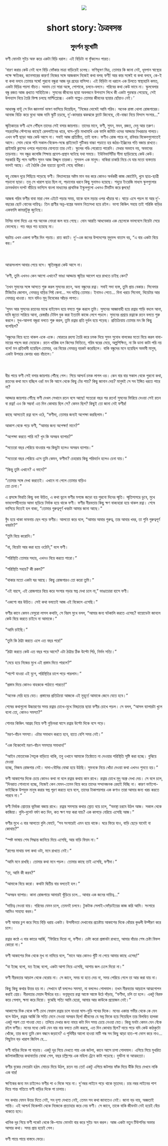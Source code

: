 <div align=center> <img src="../../metadata/images/rabibasariya/short-story:-চৈত্রবসন্ত.jpg" align="center" ></div>
<h1 align=center>short story: চৈত্রবসন্ত</h1>
<h2 align=center>সুদর্শন মুখোটী</h2>
ফণী ফোনটা সুইচ অফ করে একটা বিড়ি ধরাল। এই বিড়িটা না ফুঁকলেও পারত।<br> <br>‘বারণ করার কেউ নেই বলে বিড়ি ফোঁকার মাত্রা বাড়িয়েই চলেছ। ফণিভূষণ মিত্র, তোমার কি জানা নেই, ধূমপান স্বাস্থ্যের পক্ষে ক্ষতিকর, ক্যানসারের কারণ! নিজের সঙ্গে আজকাল নিজেই কথা বলছ ফণী! আর কার সঙ্গেই বা কথা বলবে, কে-ই বা কথা বলবে তোমার সঙ্গে! পুরনো বন্ধুরা আজ দূর গ্রহের বাসিন্দা। এই বিড়িটা না ধরালে এক চিলতে স্বাস্থ্যহানি কমত, একটা বিড়ির পয়সা বাঁচত। অভাব তো সারা অঙ্গে, পোশাকে, চলনে-বলনে। গরিবের কথা কেউ ভাবে না। স্কুলবেলার বন্ধু রজত আজ প্রখ্যাত সাহিত্যিক। সুমনের জীবনের ছায়া অবলম্বনে উপন্যাস লিখে কী একটা পুরস্কার পেয়েছে, সেই উপন্যাস নিয়ে তৈরি ফিল্ম চলছে মাল্টিপ্লেক্সে। একটা গল্পেও তোমার জীবনের ছায়ার ছোঁয়াও নেই।’<br> <br>আধাবন্ধু বান্টু সে দিন জ্ঞানগর্ভ ভাষণ ভাসিয়ে দিয়েছিল, “নিজের দোষেই আমি গরিব। অনেক রাস্তা খোলা রোজগারের। আনাজ বিক্রি করে বুধো আজ দামি স্কুটি চড়ছে, দু’-কামরার ঝকঝকে ফ্ল্যাট কিনেছে, বৌ-বাচ্চা নিয়ে বিন্দাস সংসার...”<br> <br>স্মৃতিকাতর ফণী এসে পৌঁছল তাদের সেই বসার জায়গায়। তাদের মানে, ফণী, সুমন, মদন, রজত, দেবু আর তরুণ। শহরতলির স্টেশনের কাছেই রেললাইনের ধারে, ঘাস-নুড়ি মাখামাখি এক ফালি জমিটা ওদের আড্ডার নিখরচার গালচে। এখন ফণী ছাড়া আর কেউ আসে না। সবাই আজ প্রতিষ্ঠিত, তাই ব্যস্ত। ফণীও রোজ পারে না, রবিবার বিকেলগুলোতেই আসে। সোম থেকে শনি সকাল-বিকেল-সন্ধে প্রাইভেটে গুটিকয় বাচ্চা পড়াতে হয় জঠর-ইঞ্জিনের গতি বজায় রাখতে। প্রাইমারি ক্লাসের ওপরে পড়ানোর যোগ্যতা তার নেই। স্কুলের গণ্ডি পেরোতে পারেনি। মেধার অভাবে নয়, অভাবের তাড়নায়। সব বন্ধুর কলেজি শিক্ষায় প্রবেশ-প্রস্থান ঘটেছে যথা সময়ে। ইউনিভার্সিটির সীমা ছাড়িয়েছে কেউ কেউ। সরকারি উঁচু পদে আসীন সুমন আজ উজ্জ্বল তারকা। সুসফল এক মানুষ। বাকিরা চাকরি নিয়ে যে যার মতো ব্যস্ততায় ভালই আছে। এই বৈঠকি ঠেক হয়তো ভুলেই গেছে বাকিরা।<br> <br>বহু যোজন দূরে পিছিয়ে পড়েছে ফণী। বিদ্যালয়ের অষ্টম মান ভর করে কোনও অর্থকরী কাজ জোটেনি, খুদে ছাত্র-ছাত্রী পড়ানো ছাড়া। তবু সে খারাপ ছাত্র ছিল না, পড়ানোর ধরনে কিছু সুনামও হয়েছে। শহুরে ইংরেজি মাধ্যম স্কুলগুলোর ক্রমবর্ধমান দাপট বাঁচিয়ে ভাগ্যিস বাংলা মাধ্যমের প্রাথমিক ইস্কুলগুলো এখনও টিমটিম করে জ্বলছে!<br> <br>আজন্ম গরিব ফণীর বাবা মারা গেল এইটে পড়ার সময়, যাকে বলে মড়ার ওপর খাঁড়ার ঘা। ঘাড়ে এসে পড়ল মা আর দু’-বছরের ছোট বোনের দায়িত্ব। তিন প্রাণীর অন্ন-বস্ত্রের অভাব নিত্যসখা হয়ে রইল। ভাগ্য কিঞ্চিৎ সহায় তাই শরিকি বাড়ির একফালি কামরাটুকু জুটেছে।<br> <br>টালির নালা দিয়ে এর পর অনেক নোংরা জল বয়ে গেছে। বোন আরতি আধবেকার এক ছেলেকে ভালবেসে বিয়েটা সেরে ফেলেছে। গত বছর গত হয়েছে মা।<br> <br>ঘরটায় এখন একলা ফণীর দিন গড়ায়। রাত কাটে। দু’-এক জনের উপদেশের মৃদুমন্দ বাতাস বয়, “এ বার একটা বিয়ে কর।”<br> <br><br> <br>আত্মসংলাপ আবার পেয়ে বসে। স্মৃতিবন্ধুরা কেউ আসে না।<br> <br>‘ফণী, তুমি এখনও কেন আসো এখানে? ভাঙা আড্ডায় স্মৃতির আবেশ ধরে রাখতে চাইছ কেন?<br> <br>‘তখন সুমনের সঙ্গে আসতে শুরু করল সুমনের রতন, অন্য বন্ধুদের রত্না। সবাই সদা ব্যস্ত, তুমি প্রায় বেকার। সিনেমার টিকিটের জোগান, নেমন্তন্ন বাড়ির গিফ্ট কেনা... সব দায়িত্ব তোমার। ইনামও পেতে... বিনা খরচে সিনেমা, থিয়েটার আর নেমন্তন্ন খাওয়া। মনে যদিও মৃদু বিবেকের আঁচড় লাগত।<br> <br>‘সুমন আর সুমনের রতনের মাঝে হাইফেন হয়ে বসতে শুরু করলে তুমি। সুমনের আজ্ঞাবাহী হয়ে রত্নার শাড়ি বদলে আনা, দামি জুতো সারিয়ে আনা, রেস্তরাঁর টেবিল বুক করা ইত্যাদি কাজে লেগে পড়লে। সুমনের প্রশ্রয়ে রত্নাকে রতন বলতে শুরু করলে। মুখ-আলগা বন্ধুরা বলতে শুরু করল, তুমি রত্নার প্রতি দুর্বল হয়ে পড়েছ। প্রতিক্রিয়ায় তোমার মন কি কিছু বলেছিল?<br> <br>‘বন্ধুদের বিয়ে হতে থাকল একে একে। ঘোরতর রহস্য তৈরি করে চমক দিয়ে সুমন সুবোধ বালকের মতো বিয়ে করল বাবা-মায়ের পছন্দ করা মেয়েকে। রতন খারিজ হল কিসের ভিত্তিতে, গরিব ঘরের মেয়ে, অল্পশিক্ষিত, না কি ডানা কাটা পরি নয় বলে! মন প্রতিবাদী হয়েছিল তোমার, ওর বিয়ের নেমন্তন্ন বয়কট করেছিলে। বাকি বন্ধুদের মনে হয়েছিল অভাবী মানুষ, একটা উপহার কেনার খরচ বাঁচালে।’<br> <br><br> <br>ধীর পায়ে ফণী সেই বসার জায়গায় পৌঁছে গেল। গিয়ে আশ্চর্য চমক লাগল ওর। কেন বার বার সকাল থেকে পুরনো কথা, রতনের কথা মনে হচ্ছিল ওর! মন কি আগে থেকে কিছু টের পায়? কিছু জানান দেয়? মানুষই সে সব ইঙ্গিত ধরতে পারে না?<br> <br>আড্ডার জায়গায় পৌঁছে ফণী দেখল সেখানে রতন বসে আছে! সতেরো বছর পর রতন! সুমনের ফিরিয়ে দেওয়া সেই রতন বা রত্না! এও কি সম্ভব! এত দিন কোথায় ছিল সে? কেমন ছিল? কিছুই তো জানা নেই ফণীর!<br> <br>কাছে আসতেই রত্না বলে ওঠে, “ফণীদা, তোমার জন্যই অপেক্ষা করছিলাম।”<br> <br>আকাশ থেকে পড়ে ফণী, “আমার জন্য অপেক্ষা! মানে?”<br> <br>“অপেক্ষা করতে পারি না? খুব কি অসম্ভব ব্যাপার?”<br> <br>“সতেরো বছর পেরিয়ে যাওয়ার পর কিছুটা হলেও অসম্ভব ব্যাপার।”<br> <br>“সতেরো বছর পেরিয়ে এসে তুমি কেমন, ফণীদা? চেহারায় কিছু পরিবর্তন হলেও চেনা যায়।”<br> <br>“কিন্তু তুমি এখানে? এ ভাবে?”<br> <br>“তোমার সঙ্গে দেখা করতেই। এখানে না পেলে তোমার বাড়িও<br>
তো চেনা।”<br> <br>এ প্রসঙ্গে ফিরতি কিছু বলা উচিত, এ কথা ভুলে ফণীর মগজে জড়ো হয় পুরনো দিনের স্মৃতি। স্মৃতিসাগরে ডুবে, মুখে ভাবলেশহীনতার আভা ছড়িয়ে নির্বাক হয়ে থাকে ফণী। ফণীর নীরবতায় কিছু ক্ষণ বাক্যহারা হয়ে থাকল রত্না। শেষে ভাসিয়ে দিতেই হল বাক্য, “তোমার গুরুত্বপূর্ণ খবরটা আমার জানা আছে।”<br> <br>বুঁদ হয়ে থাকা ভাবনায় ছেদ পড়ে ফণীর। আলতো করে বলে, “আমার আবার গুরুত্ব, তার আবার খবর, তা শুনি গুরুত্বপূর্ণ খবরটা?”<br> <br>“তুমি বিয়ে করোনি।”<br> <br>“না, বিয়েটা আর করা হয়ে ওঠেনি,” বলে ফণী।<br> <br>“পরিস্থিতি তোমার সহায়, এখনও বিয়ে করতে পারো।”<br> <br>“পরিস্থিতি সহায়? কী রকম?”<br> <br>“থাকার মতো একটা ঘর আছে। কিছু রোজগারও তো করো তুমি।”<br> <br>“এই বয়সে, এই রোজগারে বিয়ে করে সংসার গড়ার স্বপ্ন দেখা চলে না,” ভাঙাচোরা হাসে ফণী।<br> <br>“একশো বার উচিত। সেই কথা বলতেই আজ এই বিকেলে এসেছি।”<br> <br>ফণীর কানে কেমন বেসুরো লাগল কথাটা, সে বিরস মুখে বলল, “আমার জন্য ঘটকালি করতে এসেছ? বায়োডেটা জানলে কেউ বিয়ে করতে চাইবে না আমাকে।”<br> <br>“আমি চাইছি।”<br> <br>“তুমি কি ঠাট্টা করতে এলে এত বছর পরে!”<br> <br>“ঠাট্টা করতে কেউ এত বছর পরে আসে? এটা ঠাট্টার ঠিক উল্টো পিঠ, নির্মম সত্যি।”<br> <br>“মেয়ে হয়ে নিজের মুখে এই প্রস্তাব দিতে পারলে?”<br> <br>“পাল্টে যাওয়া এই যুগে, পরিস্থিতির চাপে পড়ে পারলাম।”<br> <br>“প্রস্তাব দিয়ে কোনও বাহককে পাঠাতে পারতে!”<br> <br>“অনেক দেরি হয়ে যেত। প্রস্তাবের প্রতিক্রিয়া আজকে এই মুহূর্তে আমাকে জেনে যেতে হবে।”<br> <br>শেষের কথাগুলো উচ্চারণের সময় রত্নার চোখে-মুখে বিষণ্ণতার ছায়া ফণীর চোখে পড়ল। সে বলল, “আসল ব্যাপারটা খুলে বলো তো, কোনও সমস্যা?”<br> <br>শোনার কিঞ্চিৎ আগ্রহ নিয়ে ফণী নুড়িভরা ঘাসে রত্নার উল্টো দিকে বসে পড়ে।<br> <br>“মরণ-বাঁচন সমস্যা। এটার সমাধান করতে হবে, হাতে বেশি সময় নেই।”<br> <br>“এক বিকেলেই মরণ-বাঁচন সমস্যার সমাধান!”<br> <br>“আইন মোতাবেক পৈতৃক বাড়িতে থাকি, তবু ওখানে আমাকে তিষ্ঠোতে না দেওয়ার পরিস্থিতি সৃষ্টি করা হচ্ছে। বুঝিয়ে দেওয়া<br>
হচ্ছে, নিজস্ব রোজগার নেই। দাদা-বৌদির বোঝা হয়ে উঠছি। সুমনকে নিয়ে খোঁচা দেওয়া কথা এখনও শুনতে হয়।”<br> <br>ফণী আকাশের দিকে চেয়ে কোনও কথা না বলে রত্নার কথায় কান রাখে। রত্নার চোখে মৃদু অশ্রু দেখা দেয়। সে বলে চলে, “দিনরাত শোনানো হচ্ছে, নিজেই কেন যেমন-তেমন বিয়ে করে তাদের সম্মানজনক রেহাই দিচ্ছি না। কারণ ভাইপো-ভাইঝিকে উপযুক্ত মানুষ করার স্বপ্ন পূরণ করতে হবে বলে, তাদের টাকাপয়সার এক কণাও তারা আমার জন্য খরচ করতে পারবে না।”<br> <br>ফণী নির্বাক শ্রোতার ভূমিকা বজায় রাখে। রত্নার সমস্যার কথার স্রোত বয়ে চলে, “অবস্থা চরমে উঠল আজ। সকাল থেকে কাজিয়া। বুলি-বুলেট বর্ষণ কত দিন, কত ক্ষণ সহ্য করা যায়? এক কাপড়ে বেরিয়ে এসেছি আজ।”<br> <br>ফণীর মুখে এ বার আলতো বুলি ফোটে, “সব সংসারেই এমন হয়ে থাকে। ঘরে ফিরে যাও, বাড়ি ছেড়ে যাবেই বা কোথায়?”<br> <br>“স্পষ্ট ভাষায় শেষ সিদ্ধান্ত জানিয়ে দিয়ে এসেছি, আর বাড়ি ফিরব না।”<br> <br>“রাগের মাথায় বলা কথা ওটা, মনে রাখতে নেই।”<br> <br>“আমি মনে রাখছি। তোমার কথা মনে পড়ল। তোমার কাছে তাই এসেছি, ফণীদা।”<br> <br>“তা, আমি কী করব?”<br> <br>“আমাকে বিয়ে করো। কথাটা দ্বিতীয় বার বলতেই হল।”<br> <br>“অসম্ভব ব্যাপার। কানা রোজগারে আমারই খুঁড়িয়ে চলে... আবার এক জনের দায়িত্ব...”<br> <br>“দায়িত্ব নেওয়া যায়। গরিবের যেমন চলে, তেমনই চলবে। টুকটাক সেলাই-ফোঁড়াইয়ের কাজ করি আমি। সংসারে আমিও সাহায্য করব।”<br> <br>ফণী আবার চুপ করে গিয়ে বিড়ি ধরায় একটা। উসাদীনতা দেখানোর প্রচেষ্টায় আকাশের দিকে ধোঁয়ার কুণ্ডলী উদ্গীরণ করে চলে।<br> <br>রত্নার কণ্ঠে এ বার কাতর আর্জি, “ফিরিয়ে দিয়ো না, ফণীদা। চেষ্টা করো প্রস্তাবটা রাখতে, আমার বাঁচার শেষ চেষ্টা বিফল কোরো না।”<br> <br>ফণী আকাশের দিক থেকে মুখ না নামিয়ে বলে, “মানে আর কোনও খুঁটি না পেয়ে আমার কাছে এসেছ!”<br> <br>“যা ইচ্ছে বলো, যত ইচ্ছে বলো, একটা আশা নিয়ে এসেছি, আশায় জল ঢেলে দিয়ো না।”<br> <br>ফণী নীরবতার আড়াল থেকে বেরোয় না। সে জানে, সময় যা হতে দেয় না, সময় পেরিয়ে গেলে তা আর করা যায় না।<br> <br>কিছু কিছু কথার উত্তর হয় না। সেখানে হ্যাঁ বললেও সমস্যা, না বললেও গোলমাল। তখন নীরবতার আড়ালে আত্মগোপন করাই শ্রেয়। নীরবতার মেয়াদ দীর্ঘতর হয়। ভগ্নহৃদয়ে রত্না আস্তে আস্তে উঠে দাঁড়ায়, “ফণীদা, চলি তা হলে। একটু বিরক্ত করে গেলাম, ক্ষমা করে দিয়ো। বুঝেছি সত্যি আমি হেরো, আমার আর কাউকে প্রয়োজন নেই।”<br> <br>আকাশের দিক থেকে ফণী চোখ ফেরাল রত্নার চলে যাওয়া ঘাস-নুড়ি পথের দিকে। মনের একান্ত গভীর থেকে কে যেন বলে উঠল, রত্নার আর্জি কি সত্যি মেনে নেওয়া অসম্ভব ছিল! জীবনের যে স্বপ্ন ফিকে হয়ে গিয়েছিল তার বিলম্বিত হালকা একটু পরশ তো পাওয়া যেত। তলিয়ে দেখার জন্য নাহয় কটা দিন সময় চেয়ে নেওয়া যেত। কিন্তু মনটা কেমন যেন বেঁকে রইল ফণীর। মনের মধ্যে কেউ যেন বার বার বলতে চেষ্টা করছে, এত দিন কোথায় ছিল? দায়ে পড়ে যদি কেউ কাঠকুটো খোঁজে, তার জন্য তুমি কেন বন্ধনে জড়াবে? এ পৃথিবীর আলো হাওয়া মাটি গন্ধ সব কিছু ঝাড়া হাত-পা ভোগ করে নাও... পিছুটান বড় খারাপ জিনিস হে...<br> <br>ফণী বাড়ির দিকে পা বাড়ায়। একটু দূর গিয়ে দেখতে পায় এক জটলা, কানে আসে চাপা গোলমাল। এগিয়ে গিয়ে মুখরিত জটলাকারীদের কথাবার্তায় বোঝা গেল, বছর চল্লিশের এক মহিলা ট্রেনে কাটা পড়েছে। দুর্ঘটনা বা আত্মহত্যা।<br> <br>ফণীর বুকের ভেতরটা হঠাৎ মোচড় দিয়ে উঠল, রতন নয় তো! একটু এগিয়ে জটলার ফাঁক দিয়ে উঁকি দিয়ে দেখবে নাকি এক বার!<br> <br>ক্ষণিকের জন্য মন চাইলেও ফণীর পা ও দিকে সরে না। দু’নম্বর লাইনে পড়ে থাকে মৃতদেহ। চার নম্বর লাইনের পাশ দিয়ে শান্ত গতিতে ফণী বাড়ির দিকে পা চালায়।<br> <br>সব কথার যেমন উত্তর দিতে নেই, সব দৃশ্য দেখতে নেই, তেমন সব কথা জানতেও নেই। জানা বড় দায়, অজ্ঞতাই শান্তি। এই আশ্চর্য বিকেলটা থেকে নিজেকে প্রত্যাহার করে নেয় ফণী। সে জানে, তাকে বাকি জীবনটা নেই হয়েই বেঁচে থাকতে হবে।<br> <br>খানিক দূর গিয়ে ফণী পকেট থেকে কি-প্যাড ফোনটা বার করে সুইচ অন করল। আজ একটা নতুন টিউশনির অফার আসার কথা। সময় প্রায় হয়েই গেল।<br> <br>ফণী পায়ে পায়ে বাস্তবে ফেরে।
